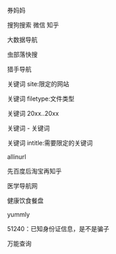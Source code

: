 券妈妈

搜狗搜索 微信 知乎

大数据导航

虫部落快搜

猎手导航

关键词 site:限定的网站

关键词 filetype:文件类型

关键词 20xx..20xx

关键词 - 关键词

关键词 intitle:需要限定的关键词

allinurl

先百度后淘宝再知乎



医学导航网

健康饮食餐盘

yummly

51240：已知身份证信息，是不是骗子

万能查询



